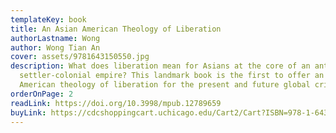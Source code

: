 ```yaml
---
templateKey: book
title: An Asian American Theology of Liberation
authorLastname: Wong
author: Wong Tian An
cover: assets/9781643150550.jpg
description: What does liberation mean for Asians at the core of an anti-Black,
  settler-colonial empire? This landmark book is the first to offer an Asian
  American theology of liberation for the present and future global crises.
orderOnPage: 2
readLink: https://doi.org/10.3998/mpub.12789659
buyLink: https://cdcshoppingcart.uchicago.edu/Cart2/Cart?ISBN=978-1-64315-055-0&PRESS=lever
---
```

